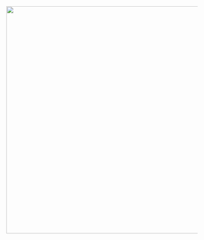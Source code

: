 <img src="https://github.com/user-attachments/assets/915abcdf-4962-43ef-b64f-40a0cbad2158" width="600">
